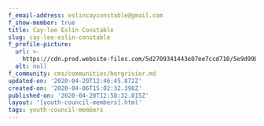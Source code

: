 ```yaml
---
f_email-address: eslincayconstable@gmail.com
f_show-member: true
title: Cay-lee Eslin Constable
slug: cay-lee-eslin-constable
f_profile-picture:
  url: >-
    https://cdn.prod.website-files.com/5d2709341443e07ee7ccd710/5e9d99b1b542728f61c82528_IMG-20200316-WA0002.jpg
  alt: null
f_community: cms/communities/bergrivier.md
updated-on: '2020-04-20T12:46:45.872Z'
created-on: '2020-04-06T15:02:32.398Z'
published-on: '2020-04-20T12:58:32.015Z'
layout: '[youth-council-members].html'
tags: youth-council-members
---
```



